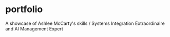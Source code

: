 # portfolio
A showcase of Ashlee McCarty's skills / Systems Integration Extraordinaire and AI Management Expert
